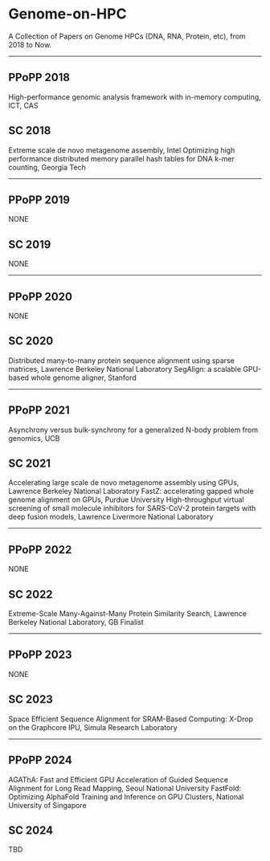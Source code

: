 # Genome-on-HPC
A Collection of Papers on Genome HPCs (DNA, RNA, Protein, etc), from 2018 to Now.

---

## PPoPP 2018
High-performance genomic analysis framework with in-memory computing, ICT, CAS

## SC 2018
Extreme scale de novo metagenome assembly, Intel
Optimizing high performance distributed memory parallel hash tables for DNA k-mer counting, Georgia Tech

---

## PPoPP 2019
NONE

## SC 2019
NONE

---

## PPoPP 2020
NONE

## SC 2020
Distributed many-to-many protein sequence alignment using sparse matrices, Lawrence Berkeley National Laboratory
SegAlign: a scalable GPU-based whole genome aligner, Stanford

---

## PPoPP 2021
Asynchrony versus bulk-synchrony for a generalized N-body problem from genomics, UCB

## SC 2021
Accelerating large scale de novo metagenome assembly using GPUs, Lawrence Berkeley National Laboratory
FastZ: accelerating gapped whole genome alignment on GPUs, Purdue University
High-throughput virtual screening of small molecule inhibitors for SARS-CoV-2 protein targets with deep fusion models, Lawrence Livermore National Laboratory

---

## PPoPP 2022
NONE

## SC 2022
Extreme-Scale Many-Against-Many Protein Similarity Search, Lawrence Berkeley National Laboratory, GB Finalist

---

## PPoPP 2023
NONE

## SC 2023
Space Efficient Sequence Alignment for SRAM-Based Computing: X-Drop on the Graphcore IPU, Simula Research Laboratory

---

## PPoPP 2024
AGAThA: Fast and Efficient GPU Acceleration of Guided Sequence Alignment for Long Read Mapping, Seoul National University
FastFold: Optimizing AlphaFold Training and Inference on GPU Clusters, National University of Singapore

## SC 2024
TBD
